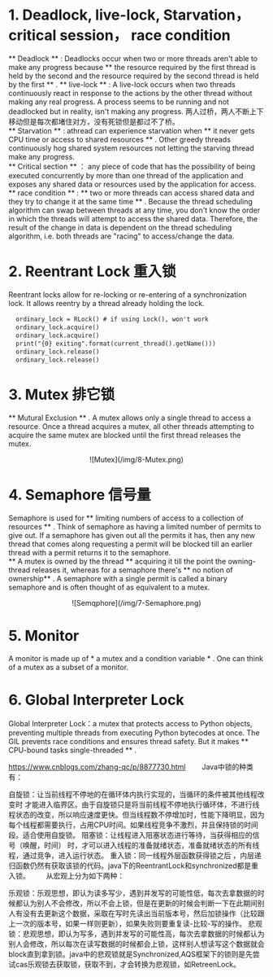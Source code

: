 
# 1. Deadlock, live-lock, Starvation， critical session， race condition
** Deadlock ** : Deadlocks occur when two or more threads aren't able to make any progress because ** the resource required by the first thread is held by the second and the resource required by the second thread is held by the first ** .
** live-lock ** : A live-lock occurs when two threads continuously react in response to the actions by the other thread without making any real progress. A process seems to be running and not deadlocked but in reality, isn't making any progress. 两人过桥，两人不断上下移动但是每次都堵住对方，没有死锁但是都过不了桥。  
** Starvation ** : athread can experience starvation when ** it never gets CPU time or access to shared resources ** . Other greedy threads continuously hog shared system resources not letting the starving thread make any progress.  
** Critical section ** ： any piece of code that has the possibility of being executed concurrently by more than one thread of the application and exposes any shared data or resources used by the application for access.
** race condition ** : ** two or more threads can access shared data and they try to change it at the same time ** . Because the thread scheduling algorithm can swap between threads at any time, you don't know the order in which the threads will attempt to access the shared data. Therefore, the result of the change in data is dependent on the thread scheduling algorithm, i.e. both threads are "racing" to access/change the data.

# 2. Reentrant Lock 重入锁
Reentrant locks allow for re-locking or re-entering of a synchronization lock. It allows reentry by a thread already holding the lock. 
```
  ordinary_lock = RLock() # if using Lock(), won't work
  ordinary_lock.acquire()
  ordinary_lock.acquire()
  print("{0} exiting".format(current_thread().getName()))
  ordinary_lock.release()
  ordinary_lock.release()
```

# 3. Mutex 排它锁
** Mutural Exclusion ** . A mutex allows only a single thread to access a resource. Once a thread acquires a mutex, all other threads attempting to acquire the same mutex are blocked until the first thread releases the mutex.   

<p align="center">
![Mutex](/img/8-Mutex.png)
</p>

# 4. Semaphore 信号量
Semaphore is used for ** limiting numbers of access to a collection of resources ** . Think of semaphore as having a limited number of permits to give out. If a semaphore has given out all the permits it has, then any new thread that comes along requesting a permit will be blocked till an earlier thread with a permit returns it to the semaphore.  
** A mutex is owned by the thread ** acquiring it till the point the owning-thread releases it, whereas for a semaphore there's ** no notion of ownership** . 
A semaphore with a single permit is called a binary semaphore and is often thought of as equivalent to a mutex.  

<p align="center">
![Semqphore](/img/7-Semaphore.png)
</p>


# 5. Monitor
A monitor is made up of * a mutex and a condition variable * . One can think of a mutex as a subset of a monitor. 

# 6. Global Interpreter Lock
Global Interpreter Lock：a mutex that protects access to Python objects, preventing multiple threads from executing Python bytecodes at once. The GIL prevents race conditions and ensures thread safety. 
But it makes ** CPU-bound tasks single-threaded ** .







https://www.cnblogs.com/zhang-qc/p/8877730.html
　　Java中锁的种类有：

自旋锁：让当前线程不停地的在循环体内执行实现的，当循环的条件被其他线程改变时 才能进入临界区。由于自旋锁只是将当前线程不停地执行循环体，不进行线程状态的改变，所以响应速度更快。但当线程数不停增加时，性能下降明显，因为每个线程都需要执行，占用CPU时间。如果线程竞争不激烈，并且保持锁的时间段。适合使用自旋锁。
阻塞锁：让线程进入阻塞状态进行等待，当获得相应的信号（唤醒，时间） 时，才可以进入线程的准备就绪状态，准备就绪状态的所有线程，通过竞争，进入运行状态。
重入锁：同一线程外层函数获得锁之后 ，内层递归函数仍然有获取该锁的代码。java下的ReentrantLock和synchronized都是重入锁。
　　从宏观上分为如下两种：

乐观锁：乐观思想，即认为读多写少，遇到并发写的可能性低，每次去拿数据的时候都认为别人不会修改，所以不会上锁，但是在更新的时候会判断一下在此期间别人有没有去更新这个数据，采取在写时先读出当前版本号，然后加锁操作（比较跟上一次的版本号，如果一样则更新），如果失败则要重复读-比较-写的操作。
悲观锁：悲观思想，即认为写多，遇到并发写的可能性高，每次去拿数据的时候都认为别人会修改，所以每次在读写数据的时候都会上锁，这样别人想读写这个数据就会block直到拿到锁。java中的悲观锁就是Synchronized,AQS框架下的锁则是先尝试cas乐观锁去获取锁，获取不到，才会转换为悲观锁，如RetreenLock。　　


